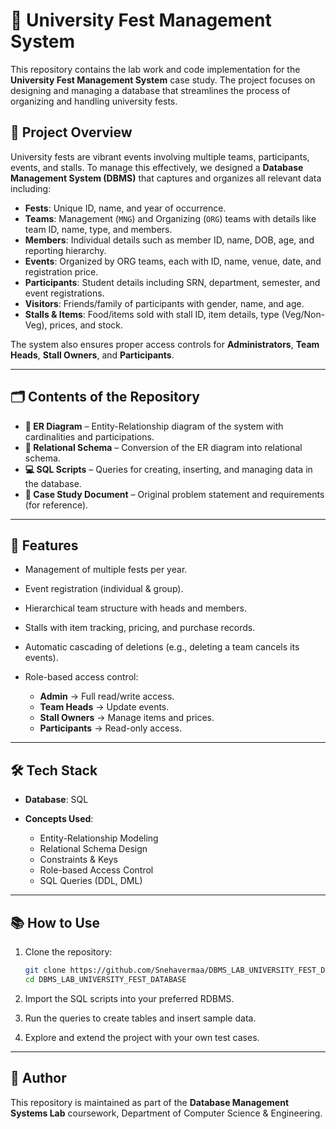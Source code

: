 
# 🎉 University Fest Management System

This repository contains the lab work and code implementation for the **University Fest Management System** case study. The project focuses on designing and managing a database that streamlines the process of organizing and handling university fests.

## 📌 Project Overview

University fests are vibrant events involving multiple teams, participants, events, and stalls. To manage this effectively, we designed a **Database Management System (DBMS)** that captures and organizes all relevant data including:

* **Fests**: Unique ID, name, and year of occurrence.
* **Teams**: Management (`MNG`) and Organizing (`ORG`) teams with details like team ID, name, type, and members.
* **Members**: Individual details such as member ID, name, DOB, age, and reporting hierarchy.
* **Events**: Organized by ORG teams, each with ID, name, venue, date, and registration price.
* **Participants**: Student details including SRN, department, semester, and event registrations.
* **Visitors**: Friends/family of participants with gender, name, and age.
* **Stalls & Items**: Food/items sold with stall ID, item details, type (Veg/Non-Veg), prices, and stock.

The system also ensures proper access controls for **Administrators**, **Team Heads**, **Stall Owners**, and **Participants**.

---

## 🗂️ Contents of the Repository

* **📄 ER Diagram** – Entity-Relationship diagram of the system with cardinalities and participations.
* **📄 Relational Schema** – Conversion of the ER diagram into relational schema.
* **💻 SQL Scripts** – Queries for creating, inserting, and managing data in the database.
* **📑 Case Study Document** – Original problem statement and requirements (for reference).

---

## 🚀 Features

* Management of multiple fests per year.
* Event registration (individual & group).
* Hierarchical team structure with heads and members.
* Stalls with item tracking, pricing, and purchase records.
* Automatic cascading of deletions (e.g., deleting a team cancels its events).
* Role-based access control:

  * **Admin** → Full read/write access.
  * **Team Heads** → Update events.
  * **Stall Owners** → Manage items and prices.
  * **Participants** → Read-only access.

---

## 🛠️ Tech Stack

* **Database**: SQL 
* **Concepts Used**:

  * Entity-Relationship Modeling
  * Relational Schema Design
  * Constraints & Keys
  * Role-based Access Control
  * SQL Queries (DDL, DML)

---

## 📚 How to Use

1. Clone the repository:

   ```bash
   git clone https://github.com/Snehavermaa/DBMS_LAB_UNIVERSITY_FEST_DATABASE.git
   cd DBMS_LAB_UNIVERSITY_FEST_DATABASE
   ```
2. Import the SQL scripts into your preferred RDBMS.
3. Run the queries to create tables and insert sample data.
4. Explore and extend the project with your own test cases.

---

## 📝 Author

This repository is maintained as part of the **Database Management Systems Lab** coursework, Department of Computer Science & Engineering.

